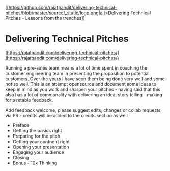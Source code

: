 [[https://github.com/rajatpandit/delivering-technical-pitches/blob/master/source/_static/logo.png|alt=Delivering Technical Pitches - Lessons from the trenches]]

# Delivering Technical Pitches
[https://rajatpandit.com/delivering-technical-pitches/](https://rajatpandit.com/delivering-technical-pitches/)

Running a pre-sales team means a lot of time spent in coaching the customer engineering team in presenting the proposition to potential customers. Over the years I have seen them being done very well and some not so well. This is an attempt opensource and document some ideas to keep in mind as you work and sharpen your pitches - having said that this also has a lot of commonality with delivering an idea, story telling - making for a retable feedback.

Add feedback welcome, please suggest edits, changes or collab requests via PR - credits will be added to the credits section as well


  * Preface
  * Getting the basics right
  * Preparing for the pitch
  * Getting your contnent right
  * Opening your presentation
  * Engaging your audience
  * Closing
  * Bonus - 10x Thinking